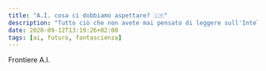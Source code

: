 ```yaml
---
title: "A.I. cosa ci dobbiamo aspettare? 🇮🇹"
description: "Tutto ciò che non avete mai pensato di leggere sull'Inteligenza Artificiale lo troverete negli archivi di Google, per il resto trovate qualcosina qui... (da non perdere)."
date: 2020-09-12T13:19:26+02:00
tags: [ai, futuro, fantascienza]
---
```


Frontiere A.I.

